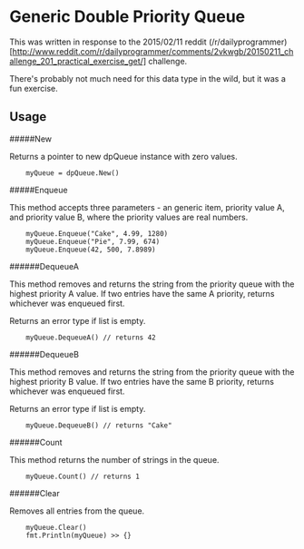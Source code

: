 Generic Double Priority Queue
==============================

This was written in response to the 2015/02/11 reddit (/r/dailyprogrammer)[http://www.reddit.com/r/dailyprogrammer/comments/2vkwgb/20150211_challenge_201_practical_exercise_get/] challenge.

There's probably not much need for this data type in the wild, but it was a fun exercise.

Usage
------

#####New

Returns a pointer to new dpQueue instance with zero values.

		myQueue = dpQueue.New()

#####Enqueue 

This method accepts three parameters - an generic item, priority value A, and priority value B, where the priority values are real numbers.

		myQueue.Enqueue("Cake", 4.99, 1280)
		myQueue.Enqueue("Pie", 7.99, 674)
		myQueue.Enqueue(42, 500, 7.8989)

######DequeueA 

This method removes and returns the string from the priority queue with the highest priority A value. If two entries have the same A priority, returns whichever was enqueued first.

Returns an error type if list is empty.

		myQueue.DequeueA() // returns 42

######DequeueB 

This method removes and returns the string from the priority queue with the highest priority B value. If two entries have the same B priority, returns whichever was enqueued first.

Returns an error type if list is empty.

		myQueue.DequeueB() // returns "Cake"

######Count 

This method returns the number of strings in the queue.

		myQueue.Count() // returns 1

######Clear 

Removes all entries from the queue.

		myQueue.Clear()
		fmt.Println(myQueue) >> {}